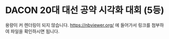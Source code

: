 # DACON 20대 대선 공약 시각화 대회 (5등)
용량이 커 렌더링이 되지 않습니다.
https://nbviewer.org/ 에 들어가서 링크를 첨부하여 파일을 확인하시면 됩니다.
